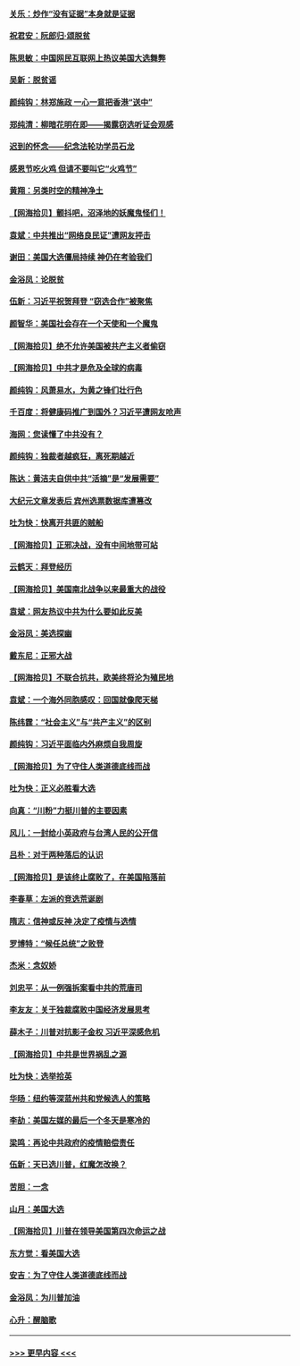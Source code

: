 #### [关乐：炒作“没有证据”本身就是证据](../pages/nsc993/n12583146.md?t=11292102) 
#### [祝君安：阮郎归‧颂脱贫](../pages/nsc993/n12583119.md?t=11292102) 
#### [陈思敏：中国网民互联网上热议美国大选舞弊](../pages/nsc993/n12582845.md?t=11292102) 
#### [吴新：脱贫谣](../pages/nsc993/n12580839.md?t=11292102) 
#### [颜纯钩：林郑施政 一心一意把香港“送中”](../pages/nsc993/n12580805.md?t=11292102) 
#### [郑纯清：柳暗花明在即——揭露窃选听证会观感](../pages/nsc993/n12580795.md?t=11292102) 
#### [迟到的怀念——纪念法轮功学员石龙](../pages/nsc993/n12580245.md?t=11292102) 
#### [感恩节吃火鸡  但请不要叫它“火鸡节”](../pages/nsc993/n12580252.md?t=11292102) 
#### [黄翔：另类时空的精神净土](../pages/nsc993/n12578638.md?t=11292102) 
#### [【网海拾贝】颤抖吧，沼泽地的妖魔鬼怪们！](../pages/nsc993/n12578552.md?t=11292102) 
#### [袁斌：中共推出“网络良民证”遭网友抨击](../pages/nsc993/n12578511.md?t=11292102) 
#### [谢田：美国大选僵局持续 神仍在考验我们](../pages/nsc993/n12577432.md?t=11292102) 
#### [金浴凤：论脱贫](../pages/nsc993/n12576386.md?t=11292102) 
#### [伍新：习近平祝贺拜登 “窃选合作”被聚焦](../pages/nsc993/n12576358.md?t=11292102) 
#### [颜智华：美国社会存在一个天使和一个魔鬼](../pages/nsc993/n12574299.md?t=11292102) 
#### [【网海拾贝】绝不允许美国被共产主义者偷窃](../pages/nsc993/n12573396.md?t=11292102) 
#### [【网海拾贝】中共才是危及全球的病毒](../pages/nsc993/n12571204.md?t=11292102) 
#### [颜纯钩：风萧易水，为黄之锋们壮行色](../pages/nsc993/n12571487.md?t=11292102) 
#### [千百度：将健康码推广到国外？习近平遭网友呛声](../pages/nsc993/n12570808.md?t=11292102) 
#### [海网：您读懂了中共没有？](../pages/nsc993/n12570487.md?t=11292102) 
#### [颜纯钩：独裁者越疯狂，离死期越近](../pages/nsc993/n12569055.md?t=11292102) 
#### [陈达：黄洁夫自供中共“活摘”是“发展需要”](../pages/nsc993/n12568541.md?t=11292102) 
#### [大纪元文章发表后 宾州选票数据库遭篡改](../pages/nsc993/n12568105.md?t=11292102) 
#### [吐为快：快离开共匪的贼船](../pages/nsc993/n12568462.md?t=11292102) 
#### [【网海拾贝】正邪决战，没有中间地带可站](../pages/nsc993/n12568439.md?t=11292102) 
#### [云鹤天：拜登经历](../pages/nsc993/n12567294.md?t=11292102) 
#### [【网海拾贝】美国南北战争以来最重大的战役](../pages/nsc993/n12567247.md?t=11292102) 
#### [袁斌：网友热议中共为什么要如此反美](../pages/nsc993/n12567162.md?t=11292102) 
#### [金浴凤：美选探幽](../pages/nsc993/n12567147.md?t=11292102) 
#### [戴东尼：正邪大战](../pages/nsc993/n12567033.md?t=11292102) 
#### [【网海拾贝】不联合抗共，欧美终将沦为殖民地](../pages/nsc993/n12565068.md?t=11292102) 
#### [袁斌：一个海外同胞感叹：回国就像爬天梯](../pages/nsc993/n12564986.md?t=11292102) 
#### [陈纬霆：“社会主义”与“共产主义”的区别](../pages/nsc993/n12562417.md?t=11292102) 
#### [颜纯钩：习近平面临内外麻烦自我周旋](../pages/nsc993/n12563356.md?t=11292102) 
#### [【网海拾贝】为了守住人类道德底线而战](../pages/nsc993/n12562542.md?t=11292102) 
#### [吐为快：正义必胜看大选](../pages/nsc993/n12561967.md?t=11292102) 
#### [向真：“川粉”力挺川普的主要因素](../pages/nsc993/n12560774.md?t=11292102) 
#### [风儿：一封给小英政府与台湾人民的公开信](../pages/nsc993/n12560581.md?t=11292102) 
#### [吕朴：对于两种落后的认识](../pages/nsc993/n12560492.md?t=11292102) 
#### [【网海拾贝】是该终止腐败了，在美国陷落前](../pages/nsc993/n12559936.md?t=11292102) 
#### [李春草：左派的竞选荒诞剧](../pages/nsc993/n12558380.md?t=11292102) 
#### [隋志：信神或反神 决定了疫情与选情](../pages/nsc993/n12558255.md?t=11292102) 
#### [罗博特：“候任总统”之败登](../pages/nsc993/n12558189.md?t=11292102) 
#### [杰米：念奴娇](../pages/nsc993/n12558174.md?t=11292102) 
#### [刘忠平：从一例强拆案看中共的荒唐司](../pages/nsc993/n12558036.md?t=11292102) 
#### [李友友：关于独裁腐败中国经济发展思考](../pages/nsc993/n12558004.md?t=11292102) 
#### [薛木子：川普对抗影子金权 习近平深感危机](../pages/nsc993/n12557342.md?t=11292102) 
#### [【网海拾贝】中共是世界祸乱之源](../pages/nsc993/n12555353.md?t=11292102) 
#### [吐为快：选举拾英](../pages/nsc993/n12555041.md?t=11292102) 
#### [华旸：纽约等深蓝州共和党候选人的策略](../pages/nsc993/n12554309.md?t=11292102) 
#### [李劼：美国左媒的最后一个冬天是寒冷的](../pages/nsc993/n12552947.md?t=11292102) 
#### [梁鸣：再论中共政府的疫情赔偿责任](../pages/nsc993/n12553012.md?t=11292102) 
#### [伍新：天已选川普，红魔怎改换？](../pages/nsc993/n12552970.md?t=11292102) 
#### [苦胆：一念](../pages/nsc993/n12552957.md?t=11292102) 
#### [山月：美国大选](../pages/nsc993/n12552446.md?t=11292102) 
#### [【网海拾贝】川普在领导美国第四次命运之战](../pages/nsc993/n12551973.md?t=11292102) 
#### [东方觉：看美国大选](../pages/nsc993/n12551647.md?t=11292102) 
#### [安吉：为了守住人类道德底线而战](../pages/nsc993/n12551111.md?t=11292102) 
#### [金浴凤：为川普加油](../pages/nsc993/n12551085.md?t=11292102) 
#### [心升：醒脑歌](../pages/nsc993/n12550984.md?t=11292102) 

----
#### [ >>> 更早内容 <<< ](../indexes/nsc993-earlier.md)
